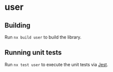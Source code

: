 # user

## Building

Run `nx build user` to build the library.

## Running unit tests

Run `nx test user` to execute the unit tests via [Jest](https://jestjs.io).
